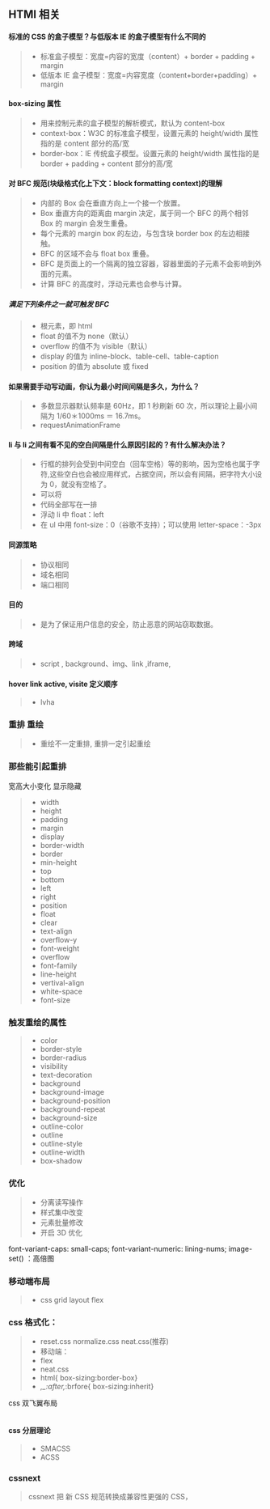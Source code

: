 ## HTMl 相关

#### 标准的 CSS 的盒子模型？与低版本 IE 的盒子模型有什么不同的
>* 标准盒子模型：宽度=内容的宽度（content）+ border + padding + margin
>* 低版本 IE 盒子模型：宽度=内容宽度（content+border+padding）+ margin

#### box-sizing 属性
>* 用来控制元素的盒子模型的解析模式，默认为 content-box
>* context-box：W3C 的标准盒子模型，设置元素的 height/width 属性指的是 content 部分的高/宽
>* border-box：IE 传统盒子模型。设置元素的 height/width 属性指的是 border + padding + content 部分的高/宽

#### 对 BFC 规范(块级格式化上下文：block formatting context)的理解

>* 内部的 Box 会在垂直方向上一个接一个放置。
>* Box 垂直方向的距离由 margin 决定，属于同一个 BFC 的两个相邻 Box 的 margin 会发生重叠。
>* 每个元素的 margin box 的左边，与包含块 border box 的左边相接触。
>* BFC 的区域不会与 float box 重叠。
>* BFC 是页面上的一个隔离的独立容器，容器里面的子元素不会影响到外面的元素。
>* 计算 BFC 的高度时，浮动元素也会参与计算。

##### 满足下列条件之一就可触发 BFC

>* 根元素，即 html
>* float 的值不为 none（默认）
>* overflow 的值不为 visible（默认）
>* display 的值为 inline-block、table-cell、table-caption
>* position 的值为 absolute 或 fixed

#### 如果需要手动写动画，你认为最小时间间隔是多久，为什么？

>* 多数显示器默认频率是 60Hz，即 1 秒刷新 60 次，所以理论上最小间隔为 1/60＊1000ms ＝ 16.7ms。
>* requestAnimationFrame

#### li 与 li 之间有看不见的空白间隔是什么原因引起的？有什么解决办法？

>* 行框的排列会受到中间空白（回车空格）等的影响，因为空格也属于字符,这些空白也会被应用样式，占据空间，所以会有间隔，把字符大小设为 0，就没有空格了。
>* 可以将<li>代码全部写在一排
>* 浮动 li 中 float：left
>* 在 ul 中用 font-size：0（谷歌不支持）；可以使用 letter-space：-3px

#### 同源策略

>* 协议相同
>* 域名相同
>* 端口相同

#### 目的

>* 是为了保证用户信息的安全，防止恶意的网站窃取数据。

#### 跨域

>* script , background、img、link ,iframe,

#### hover link active, visite 定义顺序

>* lvha

### 重排 重绘

>* 重绘不一定重排, 重排一定引起重绘

### 那些能引起重排

宽高大小变化 显示隐藏

>* width
>* height
>* padding
>* margin
>* display
>* border-width
>* border
>* min-height
>* top
>* bottom
>* left
>* right
>* position
>* float
>* clear
>* text-align
>* overflow-y
>* font-weight
>* overflow
>* font-family
>* line-height
>* vertival-align
>* white-space
>* font-size

### 触发重绘的属性

>* color
>* border-style
>* border-radius
>* visibility
>* text-decoration
>* background
>* background-image
>* background-position
>* background-repeat
>* background-size
>* outline-color
>* outline
>* outline-style
>* outline-width
>* box-shadow

### 优化

>* 分离读写操作
>* 样式集中改变
>* 元素批量修改
>* 开启 3D 优化

font-variant-caps: small-caps;
font-variant-numeric: lining-nums;
image-set() ：高倍图

### 移动端布局

>* css grid layout flex

### css 格式化：

>* reset.css normalize.css neat.css(推荐)
>* 移动端：
>* flex
>* neat.css
>* html{ box-sizing:border-box}
>* *,_:after,*:brfore{ box-sizing:inherit}


css 双飞翼布局

```javascript
```

#### css 分层理论

>* SMACSS
>* ACSS

### cssnext
> cssnext 把 新 CSS 规范转换成兼容性更强的 CSS，
